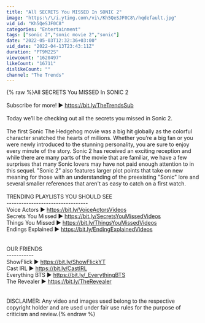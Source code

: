 ```yaml
---
title: "All SECRETS You MISSED In SONIC 2"
image: "https:\/\/i.ytimg.com\/vi\/Kh5QeSJF0C8\/hqdefault.jpg"
vid_id: "Kh5QeSJF0C8"
categories: "Entertainment"
tags: ["sonic 2","sonic movie 2","sonic"]
date: "2022-05-03T12:32:36+03:00"
vid_date: "2022-04-13T23:43:11Z"
duration: "PT9M22S"
viewcount: "1620497"
likeCount: "16711"
dislikeCount: ""
channel: "The Trends"
---
```

{% raw %}All SECRETS You MISSED In SONIC 2<br /><br />Subscribe for more! ► <a rel="nofollow" target="blank" href="https://bit.ly/TheTrendsSub">https://bit.ly/TheTrendsSub</a><br /><br />Today we’ll be checking out all the secrets you missed in Sonic 2. <br /><br />The first Sonic The Hedgehog movie was a big hit globally as the colorful character snatched the hearts of millions. Whether you’re a big fan or you were newly introduced to the stunning personality, you are sure to enjoy every minute of the story. Sonic 2 has received an exciting reception and while there are many parts of the movie that are familiar, we have a few surprises that many Sonic lovers may have not paid enough attention to in this sequel.  &quot;Sonic 2&quot; also features larger plot points that take on new meaning for those with an understanding of the preexisting &quot;Sonic&quot; lore and several smaller references that aren't as easy to catch on a first watch.<br /><br />TRENDING PLAYLISTS YOU SHOULD SEE<br />---------------------------------<br />Voice Actors ► <a rel="nofollow" target="blank" href="https://bit.ly/VoiceActorsVideos">https://bit.ly/VoiceActorsVideos</a><br />Secrets You Missed ► <a rel="nofollow" target="blank" href="https://bit.ly/SecretsYouMissedVideos">https://bit.ly/SecretsYouMissedVideos</a><br />Things You Missed ► <a rel="nofollow" target="blank" href="https://bit.ly/ThingsYouMissedVideos">https://bit.ly/ThingsYouMissedVideos</a><br />Endings Explained ► <a rel="nofollow" target="blank" href="https://bit.ly/EndingExplainedVideos">https://bit.ly/EndingExplainedVideos</a><br /><br /><br />OUR FRIENDS<br />-----------<br />ShowFlick ► <a rel="nofollow" target="blank" href="https://bit.ly/ShowFlickYT">https://bit.ly/ShowFlickYT</a><br />Cast IRL ► <a rel="nofollow" target="blank" href="https://bit.ly/CastIRL">https://bit.ly/CastIRL</a><br />Everything BTS ► <a rel="nofollow" target="blank" href="https://bit.ly/_EverythingBTS">https://bit.ly/_EverythingBTS</a><br />The Revealer ► <a rel="nofollow" target="blank" href="https://bit.ly/TheRevealer">https://bit.ly/TheRevealer</a><br /><br /><br />DISCLAIMER: Any video and images used belong to the respective copyright holder and are used under fair use rules for the purpose of criticism and review.{% endraw %}
